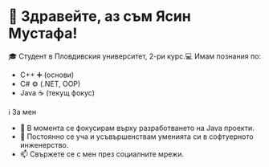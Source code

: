 # 👋 Здравейте, аз съм Ясин Мустафа!



🎓 Студент в Пловдивския университет, 2-ри курс.💻 Имам познания по:
- C++ ➕ (основи)
- C# ⚙️ (.NET, OOP)
- Java ☕ (текущ фокус)

ℹ️ За мен
- 🔭 В момента се фокусирам върху разработването на Java проекти.
- 🌱 Постоянно се уча и усъвършенствам уменията си в софтуерното инженерство.
- 📫 Свържете се с мен през социалните мрежи.

